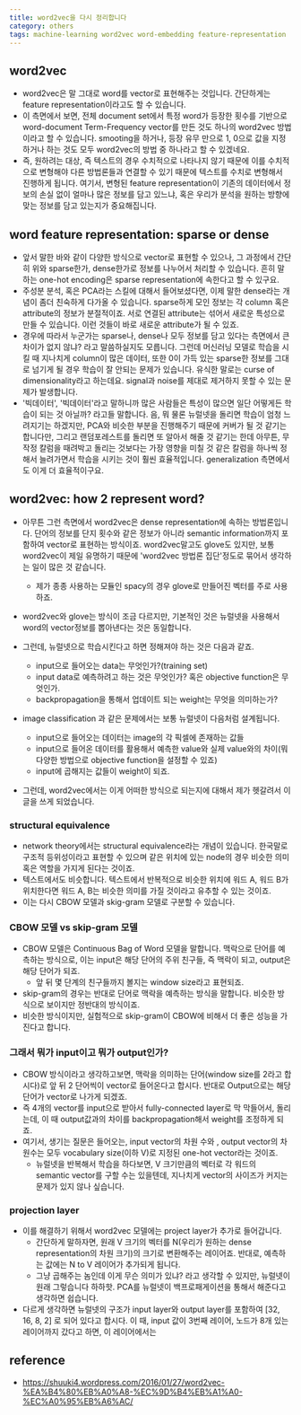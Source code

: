 ```yaml
---
title: word2vec을 다시 정리합니다 
category: others
tags: machine-learning word2vec word-embedding feature-representation 
---
```


## word2vec

- word2vec은 말 그대로 word를 vector로 표현해주는 것입니다. 간단하게는 feature representation이라고도 할 수 있습니다. 
- 이 측면에서 보면, 전체 document set에서 특정 word가 등장한 횟수를 기반으로 word-document Term-Frequency vector를 만든 것도 하나의 word2vec 방법이라고 할 수 있습니다. smooting을 하거나, 등장 유무 만으로 1, 0으로 값을 지정하거나 하는 것도 모두 word2vec의 방법 중 하나라고 할 수 있겠네요. 
- 즉, 원하려는 대상, 즉 텍스트의 경우 수치적으로 나타나지 않기 때문에 이를 수치적으로 변형해야 다른 방법론들과 연결할 수 있기 때문에 텍스트를 수치로 변형해서 진행하게 됩니다. 여기서, 변형된 feature representation이 기존의 데이터에서 정보의 손실 없이 얼마나 많은 정보를 담고 있느냐, 혹은 우리가 분석을 원하는 방향에 맞는 정보를 담고 있는지가 중요해집니다. 

## word feature representation: sparse or dense

- 앞서 말한 바와 같이 다양한 방식으로 vector로 표현할 수 있으나, 그 과정에서 간단히 위와 sparse한가, dense한가로 정보를 나누어서 처리할 수 있습니다. 흔히 말하는 one-hot encoding은 sparse representation에 속한다고 할 수 있구요. 
- 주성분 분석, 혹은 PCA라는 스킬에 대해서 들어보셨다면, 이제 말한 dense라는 개념이 좀더 친숙하게 다가올 수 있습니다. sparse하게 모인 정보는 각 column 혹은 attribute의 정보가 분절적이죠. 서로 연결된 attribute는 섞어서 새로운 특성으로 만들 수 있습니다. 이런 것들이 바로 새로운 attribute가 될 수 있죠. 
- 경우에 따라서 누군가는 sparse나, dense나 모두 정보를 담고 있다는 측면에서 큰 차이가 없지 않냐? 라고 말씀하실지도 모릅니다. 그런데 머신러닝 모델로 학습을 시킬 때 지나치게 column이 많은 데이터, 또한 0이 가득 있는 sparse한 정보를 그대로 넘기게 될 경우 학습이 잘 안되는 문제가 있습니다. 유식한 말로는 curse of dimensionality라고 하는데요. signal과 noise를 제대로 제거하지 못할 수 있는 문제가 발생합니다.
- '빅데이터', '빅데이터'라고 말하니까 많은 사람들은 특성이 많으면 일단 어떻게든 학습이 되는 것 아닐까? 라고들 말합니다. 음, 뭐 물론 뉴럴넷을 돌리면 학습이 엄청 느려지기는 하겠지만, PCA와 비슷한 부분을 진행해주기 때문에 커버가 될 것 같기는 합니다만, 그리고 랜덤포레스트를 돌리면 또 알아서 해줄 것 같기는 한데 아무튼, 무작정 칼럼을 때려박고 돌리는 것보다는 가장 영향을 미칠 것 같은 칼럼을 하나씩 정해서 늘려가면서 학습을 시키는 것이 훨씬 효율적입니다. generalization 측면에서도 이게 더 효율적이구요. 

## word2vec: how 2 represent word?

- 아무튼 그런 측면에서 word2vec은 dense representation에 속하는 방법론입니다. 단어의 정보를 단지 횟수와 같은 정보가 아니라 semantic information까지 포함하여 vector로 표현하는 방식이죠. word2vec말고도 glove도 있지만, 보통 word2vec이 제일 유명하기 때문에 'word2vec 방법론 집단'정도로 묶어서 생각하는 일이 많은 것 같습니다. 
    - 제가 종종 사용하는 모듈인 spacy의 경우 glove로 만들어진 벡터를 주로 사용하죠.
- word2vec와 glove는 방식이 조금 다르지만, 기본적인 것은 뉴럴넷을 사용해서 word의 vector정보를 뽑아낸다는 것은 동일합니다. 

- 그런데, 뉴럴넷으로 학습시킨다고 하면 정해져야 하는 것은 다음과 같죠. 
    - input으로 들어오는 data는 무엇인가?(training set)
    - input data로 예측하려고 하는 것은 무엇인가? 혹은 objective function은 무엇인가. 
    - backpropagation을 통해서 업데이트 되는 weight는 무엇을 의미하는가? 
- image classification 과 같은 문제에서는 보통 뉴럴넷이 다음처럼 설계됩니다. 
    - input으로 들어오는 데이터는 image의 각 픽셀에 존재하는 값들
    - input으로 들어온 데이터를 활용해서 예측한 value와 실제 value와의 차이(뭐 다양한 방법으로 objective function을 설정할 수 있죠)
    - input에 곱해지는 값들이 weight이 되죠. 
- 그런데, word2vec에서는 이게 어떠한 방식으로 되는지에 대해서 제가 헷갈려서 이 글을 쓰게 되었습니다. 

### structural equivalence

- network theory에서는 structural equivalence라는 개념이 있습니다. 한국말로 구조적 등위성이라고 표현할 수 있으며 같은 위치에 있는 node의 경우 비슷한 의미 혹은 역할을 가지게 된다는 것이죠.
- 텍스트에서도 비슷합니다. 텍스트에서 반복적으로 비슷한 위치에 워드 A, 워드 B가 위치한다면 워드 A, B는 비슷한 의미를 가질 것이라고 유추할 수 있는 것이죠. 
- 이는 다시 CBOW 모델과 skig-gram 모델로 구분할 수 있습니다. 

### CBOW 모델 vs skip-gram 모델 

- CBOW 모델은 Continuous Bag of Word 모델을 말합니다. 맥락으로 단어를 예측하는 방식으로, 이는 input은 해당 단어의 주위 친구들, 즉 맥락이 되고, output은 해당 단어가 되죠. 
    - 앞 뒤 몇 단계의 친구들까지 볼지는 window size라고 표현되죠. 
- skip-gram의 경우는 반대로 단어로 맥락을 예측하는 방식을 말합니다. 비슷한 방식으로 보이지만 정반대의 방식이죠. 
- 비슷한 방식이지만, 실험적으로 skip-gram이 CBOW에 비해서 더 좋은 성능을 가진다고 합니다.

### 그래서 뭐가 input이고 뭐가 output인가? 

- CBOW 방식이라고 생각하고보면, 맥락을 의미하는 단어(window size를 2라고 합시다)로 앞 뒤 2 단어씩이 vector로 들어온다고 합시다. 반대로 Output으로는 해당 단어가 vector로 나가게 되겠죠. 
- 즉 4개의 vector를 input으로 받아서 fully-connected layer로 막 막들어서, 돌리는데, 이 때 output값과의 차이를 backpropagation해서 weight를 조정하게 되죠. 
- 여기서, 생기는 질문은 들어오는, input vector의 차원 수와 , output vector의 차원수는 모두 vocabulary size(이하 V)로 지정된 one-hot vector라는 것이죠. 
    - 뉴럴넷을 반복해서 학습을 하다보면, V 크기만큼의 벡터로 각 워드의 semantic vector를 구할 수는 있을텐데, 지나치게 vector의 사이즈가 커지는 문제가 있지 않나 싶습니다. 

### projection layer

- 이를 해결하기 위해서 word2vec 모델에는 project layer가 추가로 들어갑니다.
    - 간단하게 말하자면, 원래 V 크기의 벡터를 N(우리가 원하는 dense representation의 차원 크기)의 크기로 변환해주는 레이어죠. 반대로, 예측하는 값에는 N to V 레이어가 추가되게 됩니다. 
    - 그냥 곱해주는 놈인데 이게 무슨 의미가 있냐? 라고 생각할 수 있지만, 뉴럴넷이 원래 그렇습니다 하하핫. PCA를 뉴럴넷이 백프로패게이션을 통해서 해준다고 생각하면 쉽습니다. 
- 다르게 생각하면 뉴럴넷의 구조가 input layer와 output layer를 포함하여 [32, 16, 8, 2] 로 되어 있다고 합시다. 이 때, input 값이 3번째 레이어, 노드가 8개 있는 레이어까지 갔다고 하면, 이 레이어에서는 



## reference

- <https://shuuki4.wordpress.com/2016/01/27/word2vec-%EA%B4%80%EB%A0%A8-%EC%9D%B4%EB%A1%A0-%EC%A0%95%EB%A6%AC/>